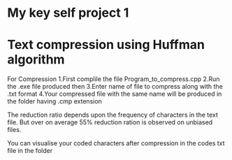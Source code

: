 # My key self project 1 
# Text compression using Huffman algorithm


For Compression 
1.First complile the file Program_to_compress.cpp 
2.Run the .exe file produced then
3.Enter name of file to compress along with the .txt format
4.Your compressed file with the same name will be produced in the folder having .cmp extension 


The reduction ratio depends upon the frequency of characters in the text file. But over on average 55% reduction ration is observed on unbiased files.

You can visualise your coded characters after compression in the codes txt file in the folder